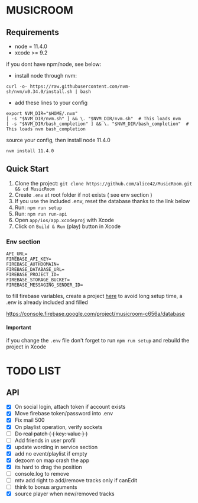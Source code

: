 # MUSICROOM

## Requirements

- node = 11.4.0
- xcode >= 9.2

if you dont have npm/node, see below:

- install node through nvm:

```
curl -o- https://raw.githubusercontent.com/nvm-sh/nvm/v0.34.0/install.sh | bash
```

- add these lines to your config

```
export NVM_DIR="$HOME/.nvm"
[ -s "$NVM_DIR/nvm.sh" ] && \. "$NVM_DIR/nvm.sh"  # This loads nvm
[ -s "$NVM_DIR/bash_completion" ] && \. "$NVM_DIR/bash_completion"  # This loads nvm bash_completion
```

source your config, then install node 11.4.0

```
nvm install 11.4.0
```

## Quick Start

1. Clone the project: `git clone https://github.com/alice42/MusicRoom.git && cd MusicRoom`
2. Create `.env` at root folder if not exists ( see env section )
3. If you use the included .env, reset the database thanks to the link below
4. Run: `npm run setup`
5. Run: `npm run run-api`
6. Open `app/ios/app.xcodeproj` with Xcode
7. Click on `Build & Run` (play) button in Xcode

### Env section

```
API_URL=
FIREBASE_API_KEY=
FIREBASE_AUTHDOMAIN=
FIREBASE_DATABASE_URL=
FIREBASE_PROJECT_ID=
FIREBASE_STORAGE_BUCKET=
FIREBASE_MESSAGING_SENDER_ID=
```

to fill firebase variables, create a project [here](https://console.firebase.google.com) 
to avoid long setup time, a .env is already included and filled

https://console.firebase.google.com/project/musicroom-c656a/database

#### Important

if you change the `.env` file don't forget to run `npm run setup` and rebuild the project in Xcode

# TODO LIST

## API

- [x] On social login, attach token if account exists
- [x] Move firebase token/password into .env
- [x] Fix mail 500
- [x] On playlist operation, verify sockets
- [ ] ~~Do real patch ( { key: value } )~~
- [ ] Add friends in user profil
- [x] update wording in service section
- [x] add no event/playlist if empty
- [x] dezoom on map crash the app
- [x] its hard to drag the position
- [ ] console.log to remove
- [ ] mtv add right to add/remove tracks only if canEdit
- [ ] think to bonus arguments
- [x] source player when new/removed tracks